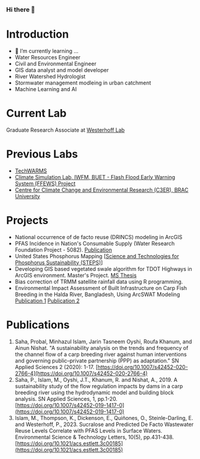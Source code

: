 ### Hi there 👋

# Introduction

- 🌱 I’m currently learning ...
- Water Resources Engineer
- Civil and Environmental Engineer
- GIS data analyst and model developer
- River Watershed Hydrologist
- Stormwater management modleing in urban catchment
- Machine Learning and AI

# Current Lab
Graduate Research Associate at [Westerhoff Lab](https://westerhoff.engineering.asu.edu/)

# Previous Labs
- [TechWARMS](https://www.techwarms.org/old-team)
- [Climate Simulation Lab, IWFM, BUET - Flash Flood Early Warning System (FFEWS) Project](https://ffews.github.io/about.html)
- [Centre for Climate Change and Environmental Research (C3ER), BRAC University](https://www.bracu.ac.bd/academics/centres-and-initiatives/c3er)

# Projects

- National occurrence of de facto reuse (DRINCS) modeling in ArcGIS
- PFAS Incidence in Nation's Consumable Supply (Water Research Foundation Project - 5082). [Publication](https://doi.org/10.1021/acs.estlett.3c00185)
- United States Phosphorus Mapping [[Science and Technologies for Phosphorus Sustainability (STEPS)](https://steps-center.org/)]
- Developing GIS based vegetated swale algorithm for TDOT Highways in ArcGIS environment. Master's Project. [MS Thesis](http://login.ezproxy1.lib.asu.edu/login?url=https://www.proquest.com/dissertations-theses/development-gis-based-algorithm-delineate-median/docview/2445995494/se-2?accountid=4485)
- Bias correction of TRMM satellite rainfall data using R programming.
- Environmental Impact Assessment of Built Infrastructure on Carp Fish Breeding in the Halda River, Bangladesh, Using ArcSWAT Modeling [Publication 1](https://doi.org/10.1007/s42452-020-2766-4) [Publication 2](https://doi.org/10.1007/s42452-019-1417-0)

# Publications
1. Saha, Probal, Minhazul Islam, Jarin Tasneem Oyshi, Roufa Khanum, and Ainun Nishat. "A sustainability analysis on the trends and frequency of the channel flow of a carp breeding river against human interventions and governing public–private partnership (PPP) as adaptation." SN Applied Sciences 2 (2020): 1-17. [https://doi.org/10.1007/s42452-020-2766-4](https://doi.org/10.1007/s42452-020-2766-4)
2. Saha, P., Islam, M., Oyshi, J.T., Khanum, R. and Nishat, A., 2019. A sustainability study of the flow regulation impacts by dams in a carp breeding river using the hydrodynamic model and building block analysis. SN Applied Sciences, 1, pp.1-20. [https://doi.org/10.1007/s42452-019-1417-0](https://doi.org/10.1007/s42452-019-1417-0)
3. Islam, M., Thompson, K., Dickenson, E., Quiñones, O., Steinle-Darling, E. and Westerhoff, P., 2023. Sucralose and Predicted De Facto Wastewater Reuse Levels Correlate with PFAS Levels in Surface Waters. Environmental Science & Technology Letters, 10(5), pp.431-438. [https://doi.org/10.1021/acs.estlett.3c00185](https://doi.org/10.1021/acs.estlett.3c00185)
